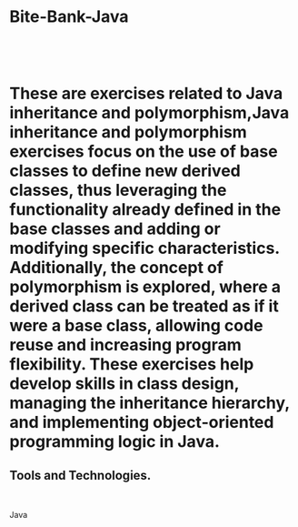 <h1> Bite-Bank-Java<h1><br>

These are exercises related to Java inheritance and polymorphism,Java inheritance and polymorphism exercises focus on the use of base classes to define new derived classes, thus leveraging the functionality already defined in the base classes and adding or modifying specific characteristics. Additionally, the concept of polymorphism is explored, where a derived class can be treated as if it were a base class, allowing code reuse and increasing program flexibility. These exercises help develop skills in class design, managing the inheritance hierarchy, and implementing object-oriented programming logic in Java.<br>
  
  <h2>Tools and Technologies.</h2><br>
  
  Java
  
  
